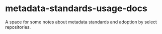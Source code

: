 # metadata-standards-usage-docs
A space for some notes about metadata standards and adoption by select repositories.
